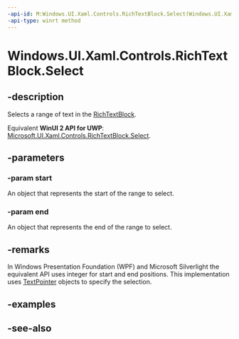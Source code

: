 ```yaml
---
-api-id: M:Windows.UI.Xaml.Controls.RichTextBlock.Select(Windows.UI.Xaml.Documents.TextPointer,Windows.UI.Xaml.Documents.TextPointer)
-api-type: winrt method
---
```


<!-- Method syntax
public void Select(Windows.UI.Xaml.Documents.TextPointer start, Windows.UI.Xaml.Documents.TextPointer end)
-->

# Windows.UI.Xaml.Controls.RichTextBlock.Select

## -description
Selects a range of text in the [RichTextBlock](richtextblock.md).

Equivalent **WinUI 2 API for UWP**: [Microsoft.UI.Xaml.Controls.RichTextBlock.Select](/windows/winui/api/microsoft.ui.xaml.controls.richtextblock.select).

## -parameters
### -param start
An object that represents the start of the range to select.

### -param end
An object that represents the end of the range to select.

## -remarks
In Windows Presentation Foundation (WPF) and Microsoft Silverlight the equivalent API uses integer for start and end positions. This implementation uses [TextPointer](../windows.ui.xaml.documents/textpointer.md) objects to specify the selection.

## -examples

## -see-also
